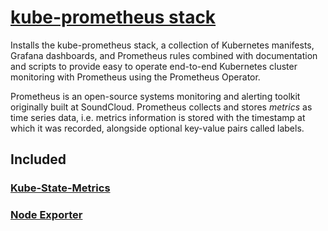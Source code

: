 # [kube-prometheus stack](https://github.com/prometheus-community/helm-charts/tree/main/charts/kube-prometheus-stack#kube-prometheus-stack/)

Installs the kube-prometheus stack, a collection of Kubernetes manifests, Grafana dashboards, and
Prometheus rules combined with documentation and scripts to provide easy to operate end-to-end
Kubernetes cluster monitoring with Prometheus using the Prometheus Operator.

Prometheus is an open-source systems monitoring and alerting toolkit originally built at SoundCloud.
Prometheus collects and stores _metrics_ as time series data, i.e. metrics information
is stored with the timestamp at which it was recorded, alongside optional key-value pairs called labels.

## Included

### [Kube-State-Metrics](https://github.com/kubernetes/kube-state-metrics)

### [Node Exporter](https://github.com/prometheus/node_exporter)
